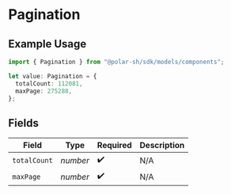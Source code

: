 # Pagination

## Example Usage

```typescript
import { Pagination } from "@polar-sh/sdk/models/components";

let value: Pagination = {
  totalCount: 112081,
  maxPage: 275288,
};
```

## Fields

| Field              | Type               | Required           | Description        |
| ------------------ | ------------------ | ------------------ | ------------------ |
| `totalCount`       | *number*           | :heavy_check_mark: | N/A                |
| `maxPage`          | *number*           | :heavy_check_mark: | N/A                |